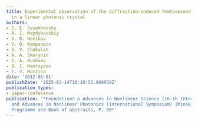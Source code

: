 ```yaml
---
title: Experimental observation of the diffraction-induced femtosecond pulse splitting
  in a linear photonic crystal
authors:
- S. E. Svyakhovsky
- A. I. Maydykovskiy
- V. B. Novikov
- V. O. Kompanets
- S. V. Chekalin
- A. A. Skorynin
- V. A. Bushuev
- B. I. Mantsyzov
- T. V. Murzina
date: '2012-01-01'
publishDate: '2025-03-14T16:10:53.068939Z'
publication_types:
- paper-conference
publication: '*Foundations & Advances in Nonlinear Science (16-th International Conference-School)
  and Advances in Nonlinear Photonics (International Symposium) (Minsk, Belarus, 2012).
  Programme and Book of abstracts, P. 50*'
---
```

